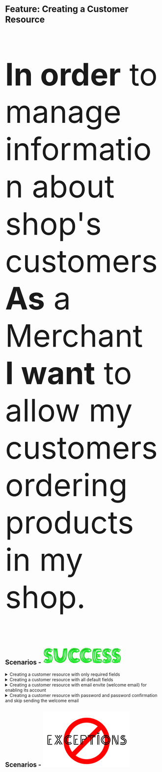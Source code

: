 <div class="container">
  <h1>Feature: Creating a Customer Resource</h1>
  <div class="panel panel-default">    
    <div class="panel-body"><p style="font-size:100px"><b>In order</b> to manage information about shop's customers<br><b>As</b> a Merchant<br><b>I want</b> to allow my customers ordering products in my shop.</p></div>    
  </div>
</div>

## Scenarios - <img src="success_icon.png">

<details>
  <summary>Creating a customer resource with only required fields</summary><br>
  <b>Given</b> There is no customer with email <b><i>robert.smith@example.com</i></b> for the merchant<br>
  <b>And</b> There is no customer with phone <b><i>6135551212</i></b> for the merchant<br>
	<b>And</b> I inform the email <i><b>"robert.smith@example.com"</b></i><br>
	<b>And</b> I inform the first name <b><i>"Robert"</i></b><br>
	<b>And</b> I inform the last name <b><i>"Smith"</i></b><br>
  <b>When</b> I create a customer resource<br>
  <b>Then</b> I should receive a success message confirming customer resource creation<br>
	<b>And</b> The customer doesn't enable its account (<i>state = disabled</i>)<br>
</details>

<details>
  <summary>Creating a customer resource with all default fields</summary><br>
  <b>Given</b> There is no customer with email <b><i>robert.smith@example.com</i></b> for the merchant<br>
  <b>And</b> There is no customer with phone <b><i>6135551212</i></b> for the merchant<br>
	<b>And</b> I inform all fields with default values according to <i><b>OpenAPI Contract</b></i><br>	
  <b>When</b> I create a customer resource<br>
  <b>Then</b> I should receive a success message confirming customer resource creation<br>
	<b>And</b> The customer doesn't enable its account (<i>state = disabled</i>)<br>
</details>

<details>
  <summary>Creating a customer resource with email envite (welcome email) for enabling its account</summary><br>
  <b>Given</b> There is no customer with email <b><i>robert.smith@example.com</i></b> for the merchant<br>
  <b>And</b> There is no customer with phone <b><i>6135551212</i></b> for the merchant<br>
	<b>And</b> I inform all fields with default values according to <i><b>OpenAPI Contract</b></i><br>
  <b>And</b> I inform <code>send_email_invite</code> field with <b><i>"true"</i></b><br>
  <b>When</b> I create a customer resource<br>
  <b>Then</b> I should receive a success message confirming customer resource creation<br>
	<b>And</b> The customer has received an email invite to enable its account (<i>state = invited</i>)<br>
</details>

<details>
  <summary>Creating a customer resource with password and password confirmation and skip sending the welcome email</summary><br>
  <b>Given</b> There is no customer with email <b><i>robert.smith@example.com</i></b> for the merchant<br>
  <b>And</b> There is no customer with phone <b><i>6135551212</i></b> for the merchant<br>
	<b>And</b> I inform all fields with default values according to <i><b>OpenAPI Contract</b></i><br>
  <b>And</b> I inform <code>password</code> field with <b><i>"newpass"</i></b><br>
	<b>And</b> I inform <code>password_confirmation</code> field with <b><i>"newpass"</i></b><br>
  <b>When</b> I create a customer resource<br>
  <b>Then</b> I should receive a success message confirming customer resource creation<br>
	<b>And</b> The customer has enabled its account (<i>state = enabled</i>)<br>
</details>

## Scenarios - <img src="exception_icon.png">
